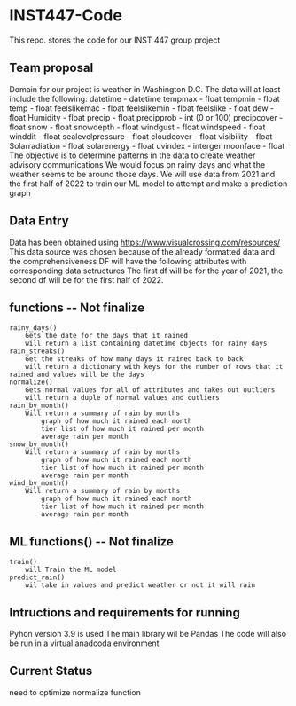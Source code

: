 # INST447-Code
 This repo. stores the code for our INST 447 group project

## Team proposal 
Domain for our project is weather in Washington D.C.
The data will at least include the following: 
    datetime  - datetime 
    tempmax - float 
    tempmin - float 
    temp - float 
    feelslikemac - float 
    feelslikemin - float 
    feelslike - float 
    dew - float 
    Humidity - float 
    precip - float 
    precipprob - int (0 or 100)
    precipcover - float 
    snow - float 
    snowdepth - float 
    windgust - float 
    windspeed - float 
    winddit - float 
    sealevelpressure - float 
    cloudcover - float 
    visibility - float 
    Solarradiation - float 
    solarenergy - float 
    uvindex - interger 
    moonface - float
The objective is to determine patterns in the data to create weather advisory communications 
We would focus on rainy days and what the weather seems to be around those days. 
We will use data from 2021 and the first half of 2022 to train our ML model to attempt and make a prediction graph


## Data Entry
Data has been obtained using https://www.visualcrossing.com/resources/
This data source was chosen because of the already formatted data and the comprehensiveness 
DF will have the following attributes with corresponding data sctructures 
The first df will be for the year of 2021, the second df will be for the first half of 2022.

## functions -- Not finalize 
    
    rainy_days()
        Gets the date for the days that it rained 
        will return a list containing datetime objects for rainy days 
    rain_streaks()
        Get the streaks of how many days it rained back to back 
        will return a dictionary with keys for the number of rows that it rained and values will be the days
    normalize()
        Gets normal values for all of attributes and takes out outliers
        will return a duple of normal values and outliers 
    rain_by_month()
        Will return a summary of rain by months
            graph of how much it rained each month
            tier list of how much it rained per month 
            average rain per month 
    snow_by_month()
        Will return a summary of rain by months
            graph of how much it rained each month
            tier list of how much it rained per month 
            average rain per month 
    wind_by_month()
        Will return a summary of rain by months
            graph of how much it rained each month
            tier list of how much it rained per month 
            average rain per month 
    
## ML functions() -- Not finalize 
    train()
        will Train the ML model 
    predict_rain()
        wil take in values and predict weather or not it will rain 


## Intructions and requirements for running 
Pyhon version 3.9 is used 
The main library wil be Pandas 
The code will also be run in a virtual anadcoda environment

    
## Current Status 
need to optimize normalize function